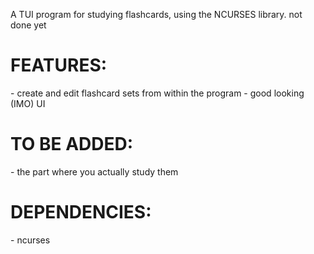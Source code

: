 A TUI program for studying flashcards, using the NCURSES library. not done yet


<h1> FEATURES: </h1>
- create and edit flashcard sets from within the program
- good looking (IMO) UI


<h1> TO BE ADDED:</h1>
- the part where you actually study them

<h1> DEPENDENCIES:</h1>
- ncurses
